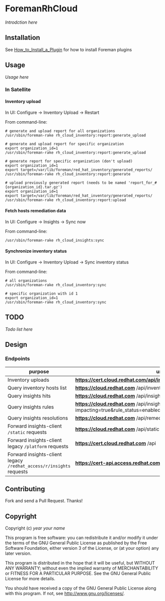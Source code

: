 # ForemanRhCloud

*Introdction here*

## Installation

See [How_to_Install_a_Plugin](http://projects.theforeman.org/projects/foreman/wiki/How_to_Install_a_Plugin)
for how to install Foreman plugins

## Usage

*Usage here*

### In Satellite

#### Inventory upload

In UI: Configure -> Inventory Upload -> Restart

From command-line:

    # generate and upload report for all organizations
    /usr/sbin/foreman-rake rh_cloud_inventory:report:generate_upload

    # generate and upload report for specific organization
    export organization_id=1
    /usr/sbin/foreman-rake rh_cloud_inventory:report:generate_upload

    # generate report for specific organization (don't upload)
    export organization_id=1
    export target=/var/lib/foreman/red_hat_inventory/generated_reports/
    /usr/sbin/foreman-rake rh_cloud_inventory:report:generate

    # upload previously generated report (needs to be named 'report_for_#{organization_id}.tar.gz')
    export organization_id=1
    export target=/var/lib/foreman/red_hat_inventory/generated_reports/
    /usr/sbin/foreman-rake rh_cloud_inventory:report:upload

#### Fetch hosts remediation data

In UI: Configure -> Insights -> Sync now

From command-line:

    /usr/sbin/foreman-rake rh_cloud_insights:sync

#### Synchronize inventory status

In UI: Configure -> Inventory Upload -> Sync inventory status

From command-line:

    # all organizations
    /usr/sbin/foreman-rake rh_cloud_inventory:sync

    # specific organization with id 1
    export organization_id=1
    /usr/sbin/foreman-rake rh_cloud_inventory:sync

## TODO

*Todo list here*

## Design

### Endpoints

| purpose                       | url    | ENV setting for the **bold** part
| ------------------------------| -------| -----------
| Inventory uploads             | **https://cert.cloud.redhat.com/api/ingress/v1/upload**    | SATELLITE_INVENTORY_UPLOAD_URL
| Query inventory hosts list    | **https://cloud.redhat.com** /api/inventory/v1/hosts?tags=  | SATELLITE_RH_CLOUD_URL
| Query insights hits           | **https://cloud.redhat.com** /api/insights/v1/export/hits/  | SATELLITE_RH_CLOUD_URL
| Query insights rules          | **https://cloud.redhat.com** /api/insights/v1/rule/?impacting=true&rule_status=enabled&has_playbook=true&limit=&offset=  | SATELLITE_RH_CLOUD_URL
| Query insights resolutions    | **https://cloud.redhat.com** /api/remediations/v1/resolutions| SATELLITE_RH_CLOUD_URL
| Forward insights-client `/static` requests    | **https://cloud.redhat.com** /api/static    | SATELLITE_RH_CLOUD_URL
| Forward insights-client legacy `/platform` requests    | **https://cert.cloud.redhat.com** /api    | SATELLITE_CERT_RH_CLOUD_URL
| Forward insights-client legacy `/redhat_access/r/insights` requests    | **https://cert-api.access.redhat.com** /r/insights    | SATELLITE_LEGACY_INSIGHTS_URL


## Contributing

Fork and send a Pull Request. Thanks!

## Copyright

Copyright (c) *year* *your name*

This program is free software: you can redistribute it and/or modify
it under the terms of the GNU General Public License as published by
the Free Software Foundation, either version 3 of the License, or
(at your option) any later version.

This program is distributed in the hope that it will be useful,
but WITHOUT ANY WARRANTY; without even the implied warranty of
MERCHANTABILITY or FITNESS FOR A PARTICULAR PURPOSE.  See the
GNU General Public License for more details.

You should have received a copy of the GNU General Public License
along with this program.  If not, see <http://www.gnu.org/licenses/>.
